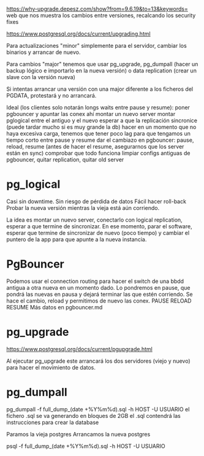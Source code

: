 https://why-upgrade.depesz.com/show?from=9.6.19&to=13&keywords=
web que nos muestra los cambios entre versiones, recalcando los security fixes


https://www.postgresql.org/docs/current/upgrading.html

Para actualizaciones "minor" simplemente para el servidor, cambiar los binarios y arrancar de nuevo.

Para cambios "major" tenemos que usar pg_upgrade, pg_dumpall (hacer un backup lógico e importarlo en la nueva versión) o data replication (crear un slave con la versión nueva)

Si intentas arrancar una versión con una major diferente a los ficheros del PGDATA, protestará y no arrancará.

Ideal (los clientes solo notarán longs waits entre pause y resume):
  poner pgbouncer y apuntar las conex ahí
  montar un nuevo server
  montar pglogical entre el antiguo y el nuevo
  esperar a que la replicación sincronice (puede tardar mucho si es muy grande la db)
  hacer en un momento que no haya excesiva carga, tenemos que tener poco lag para que tengamos un tiempo corto entre pause y resume
  dar el cambiazo en pgbouncer: pause, reload, resume (antes de hacer el resume, asegurarnos que los server están en sync)
  comprobar que todo funciona
  limpiar configs antiguas de pgbouncer, quitar replication, quitar old server



# pg_logical
Casi sin downtime.
Sin riesgo de pérdida de datos
Fácil hacer roll-back
Probar la nueva versión mientras la vieja está aún corriendo.

La idea es montar un nuevo server, conectarlo con logical replication, esperar a que termine de sincronizar.
En ese momento, parar el software, esperar que termine de sincronizar de nuevo (poco tiempo) y cambiar el puntero de la app para que apunte a la nueva instancia.


# PgBouncer
Podemos usar el connection routing para hacer el switch de una bbdd antigua a otra nueva en un momento dado.
Lo pondremos en pause, que pondrá las nuevas en pausa y dejará terminar las que estén corriendo.
Se hace el cambio, reload y permitimos de nuevo las conex.
  PAUSE
  RELOAD
  RESUME
Más datos en pgbouncer.md



# pg_upgrade
https://www.postgresql.org/docs/current/pgupgrade.html

Al ejecutar pg_upgrade este arrancará los dos servidores (viejo y nuevo) para hacer el movimiento de datos.



# pg_dumpall
pg_dumpall -f full_dump_(date +%Y%m%d).sql -h HOST -U USUARIO
  el fichero .sql se va generando en bloques de 2GB
  el .sql contendrá las instrucciones para crear la database

Paramos la vieja postgres
Arrancamos la nueva postgres

psql -f full_dump_(date +%Y%m%d).sql -h HOST -U USUARIO
